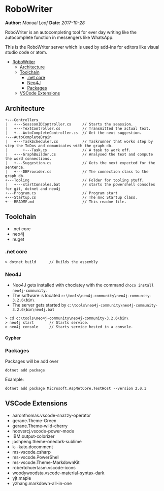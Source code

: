 # RoboWriter
**Author:** *Manuel Loof*
**Date:**   *2017-10-28*


RoboWriter is an autocompleting tool for ever day writing like the autocomplete function in messengers like WhatsApp.

This is the RoboWriter server which is used by add-ins for editors like visual studio code or atom.

- [RoboWriter](#robowriter)
    - [Architecture](#architecture)
    - [Toolchain](#toolchain)
        - [.net core](#net-core)
        - [Neo4J](#neo4j)
        - [Packages](#packages)
    - [VSCode Extensions](#vscode-extensions)

## Architecture


    +---Controllers
    |   +---SeassonIDController.cs     // Starts the seassion.
    |   +---TextController.cs          // Transmitted the actual text.
    |   +---AutoCompleteController.cs  // Get the next suggestion.
    +---AutoCompleteBrain
    |   +---TaskScheduler.cs           // Taskrunner that works step by step the ToDos and comunicates with the graph db.
    |       +---Task.cs                // A task to work off.
    |   +---GraphBuilder.cs            // Analysed the text and compute the word connections.
    |   +---Suggestion.cs              // Gets the next expected for the sentence.
    |   +---DBProvider.cs              // The connection class to the graph db.
    +---Tooling                        // Folder for tooling stuff.
    |   +---startConsoles.bat          // starts the powershell consoles for git, dotnet and neo4j
    +---Program.cs                     // Program start
    +---Startup.cs                     // The mvc Startup class.
    +---README.md                      // This readme file.

## Toolchain

- .net core
- neo4j
- nuget

### .net core

```shell 
> dotnet build      // Builds the assembly
```

### Neo4J

- Neo4J gets installed with choclatey with the command `choco install neo4j-community`.
- The software is located `c:\tools\neo4j-community\neo4j-community-3.2.6\bin\`
- The server gets started by `c:\tools\neo4j-community\neo4j-community-3.2.6\bin\neo4j.bat`

```shell 
> cd c:\tools\neo4j-community\neo4j-community-3.2.6\bin\
> neo4j start       // Starts service.
> neo4j console     // Starts service hosted in a console.
```

#### Cypher

    

### Packages

Packages will be add over

```shell 
dotnet add package 
```

Example:
```shell
dotnet add package Microsoft.AspNetCore.TestHost --version 2.0.1
``` 


## VSCode Extensions

- aaronthomas.vscode-snazzy-operator
- gerane.Theme-Green
- gerane.Theme-wild-cherry
- hoovercj.vscode-power-mode
- IBM.output-colorizer
- joshpeng.theme-onedark-sublime
- k--kato.docomment
- ms-vscode.csharp
- ms-vscode.PowerShell
- ms-vscode.Theme-MarkdownKit
- robertohuertasm.vscode-icons
- woodywoodsta.vscode-material-syntax-dark
- yjt.maple
- yzhang.markdown-all-in-one



